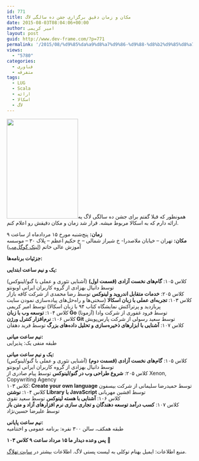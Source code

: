 ```yaml
---
id: 771
title: مکان و زمان دقیق برگزاری جشن ده سالگی لاگ
date: 2015-08-03T08:04:06+00:00
author: امیر کریمی
layout: post
guid: http://www.dev-frame.com/?p=771
permalink: '/2015/08/%d9%85%da%a9%d8%a7%d9%86-%d9%88-%d8%b2%d9%85%d8%a7%d9%86-%d8%af%d9%82%db%8c%d9%82-%d8%a8%d8%b1%da%af%d8%b2%d8%a7%d8%b1%db%8c-%d8%ac%d8%b4%d9%86-%d8%af%d9%87-%d8%b3%d8%a7%d9%84%da%af%db%8c-%d9%84%d8%a7/'
views:
  - "5780"
categories:
  - فناوری
  - متفرقه
tags:
  - LUG
  - Scala
  - ارائه
  - اسکالا
  - لاگ
---
```

<a href="http://tehlug.org/" target="_blank"><img class=" alignleft" src="http://tehlug.org/images/tehlug200-small.jpg" alt="" width="193" height="270" /></a>همونطور که قبلا گفتم برای جشن ده سالگی لاگ یه ارائه دارم که به اسکالا مربوط میشه. قرار شد زمان و مکان دقیقش رو اعلام کنم.

**زمان:** پنج‌شنبه مورخ ۱۵ مردادماه از ساعت ۹  
**مکان:** تهران &#8211; خیابان ملاصدرا- خ شیراز شمالی &#8211; خ حکیم اعظم &#8211; پلاک ۳۰ &#8211; موسسه آموزش عالی خاتم (<a href="https://goo.gl/PxL4Hr" target="_blank">​لینک گوگل‌مپ</a>)

**جزئیات برنامه‌ها:**

**یک و نیم ساعت ابتدایی:**

کلاس ۱۰۵: **گام‌های نخست آزادی (قسمت اول)** (آشنایی تئوری و عملی با گنو/لینوکس) توسط دانیال بهزادی از گروه کاربران ایرانی اوبونتو  
کلاس ۲۰۵: **خدمات متقابل اندروید و لینوکس** توسط رضا محمدی از شرکت کافه بازار  
کلاس ۱۰۳: **تجربه‌ای عملی با زبان اسکالا** (سختی‌ها و راه‌حل‌های پیاده‌سازی نمودن سایت پربازدید و پرتراکنش نمایشگاه کتاب ۹۴ با زبان اسکالا) توسط امیر کریمی  
کلاس ۱۰۴: **توسعه وب با زبان Go** توسط فرود غفوری از شرکت وادا (آزمونا)  
کلاس ۱۰۶: **نرم‌افزار کنترل ورژن Git** توسط سعید رسولی از شرکت پارس‌پویش  
کلاس ۱۰۷: **آشنایی با ابزارهای ذخیره‌سازی و تحلیل داده‌های بزرگ** توسط فرید دهقان

**نیم ساعت میانی:**  
طبقه منفی یک: پذیرایی

**یک و نیم ساعت میانی:**  
کلاس ۱۰۵: **گام‌های نخست آزادی (قسمت دوم)** (آشنایی تئوری و عملی با گنو/لینوکس) توسط دانیال بهزادی از گروه کاربران ایرانی اوبونتو  
کلاس ۲۰۵: **شروع طراحی وب در گنو/لینوکس** توسط پیام صادری از Xenon, Copywriting Agency  
کلاس ۱۰۳: **Create your own language** توسط حمیدرضا سلیمانی از شرکت بیسفون  
کلاس ۱۰۴: **نوشتن Library با JavaScript** توسط افشین مهربانی  
کلاس ۱۰۶: **آشنایی با هسته لینوکس** توسط سعید تقوی  
کلاس ۱۰۷: **کسب درآمد توسعه دهندگان و تجاری سازی نرم افزارهای آزاد و متن باز** توسط علیرضا حسین‌نژاد

**نیم ساعت پایانی:**  
طبقه همکف، سالن ۳۰۰ نفره: برنامه عمومی و اختتامیه

**پس وعده دیدار ما ۱۵ مرداد ساعت ۹ کلاس ۱۰۳** 🙂

منبع اطلاعات: ایمیل بهنام توکلی به لیست پستی لاگ. اطلاعات بیشتر در [سایت تهلاگ](http://tehlug.org).